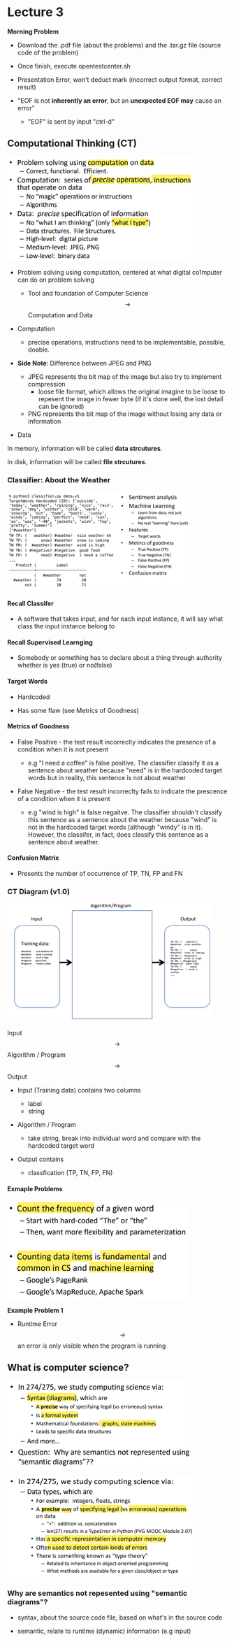 # Lecture 3

**Morning Problem** 

- Download the .pdf file (about the problems) and the .tar.gz file (source code of the problem) 
- Once finish, execute opentestcenter.sh

- Presentation Error, won't deduct mark (incorrect output format, correct result)

- "EOF is not **inherently an error**, but an **unexpected EOF may** cause an error"
	- "EOF" is sent by input "ctrl-d"

## Computational Thinking (CT)

![](img_1.png)

- Problem solving using computation, centered at what digital co1mputer can do on problem solving
	- Tool and foundation of Computer Science $$\rightarrow$$ Computation and Data

- Computation
	- precise operations, instructions need to be implementable, possible, doable.

- **Side Note**: Difference between JPEG and PNG
	- JPEG represents the bit map of the image but also try to implement compression
		- loose file format, which allows the original imagine to be loose to repesent the image in fewer byte (If it's done well, the lost detail can be ignored)
	- PNG represents the bit map of the image without losing any data or information

- Data

In memory, information will be called **data strcutures**. 

In disk, information will be called **file strcutures**. 

### Classifier: About the Weather

![](img_2.png)

#### Recall Classifer

- A software that takes input, and for each input instance, it will say what class the input instance belong to

#### Recall Supervised Learnging

- Somebody or something has to declare about a thing through authority whether is yes (true) or no(false)

#### Target Words

- Hardcoded

- Has some flaw (see Metrics of Goodness)

#### Metrics of Goodness

- False Positive - the test result incorreclty indicates the presence of a condition when it is not present
	- e.g "I need a coffee" is false positive. The classifier classify it as a sentence about 
weather because "need" is in the hardcoded target words but in reality, this sentence is not about
weather

- False Negative - the test result incorreclty fails to indicate the prescence of a condition when it is present
	- e.g "wind is high" is false negaitve. The classifier shouldn't classify this sentence as a sentence about the weather because "wind" is not in the hardcoded target words (although "windy" is in it). However, the classifer, in fact, does classify this sentence as a sentence about weather.

#### Confusion Matrix

- Presents the number of occurrence of TP, TN, FP and FN

### CT Diagram (v1.0)

![](img_3.png)

Input $$\rightarrow$$ Algorithm / Program $$\rightarrow$$ Output

- Input (Training data) contains two columns
	- label
	- string

- Algorithm / Program
	- take string, break into individual word and compare with the hardcoded target word

- Output contains 
	- classfication (TP, TN, FP, FN)

#### Exmaple Problems

![](img_4.png)

**Example Problem 1** 

- Runtime Error $$\rightarrow$$ an error is only visible when the program is running

## What is computer science?

![](img_5.png)

![](img_6.png)

### Why are semantics not repesented using "semantic diagrams"?

- syntax, about the source code file, based on what's in the source code

- semantic, relate to runtime (dynamic) information (e.g input)
